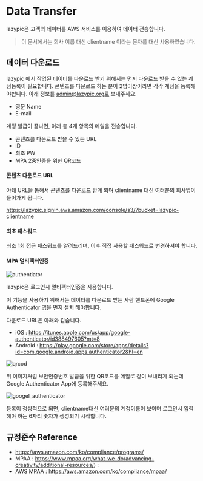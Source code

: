 # Data Transfer
lazypic은 고객의 데이터를 AWS 서비스를 이용하여 데이터 전송합니다.

> 이 문서에서는 회사 이름 대신 clientname 이라는 문자를 대신 사용하였습니다.

## 데이터 다운로드

lazypic 에서 작업된 데이터를 다운로드 받기 위해서는 먼저 다운로드 받을 수 있는 계정등록이 필요합니다.
콘텐츠를 다운로드 하는 분이 2명이상이라면 각각 계정을 등록해야합니다.
아래 정보를 admin@lazypic.org로 보내주세요.
- 영문 Name
- E-mail

계정 발급이 끝나면, 아래 총 4개 항목의 메일을 전송합니다.
- 콘텐츠를 다운로드 받을 수 있는 URL
- ID
- 최초 PW
- MPA 2중인증을 위한 QR코드

#### 콘텐츠 다운로드 URL
아래 URL을 통해서 콘텐츠를 다운로드 받게 되며 clientname 대신 여러분의 회사명이 들어가게 됩니다.

https://lazypic.signin.aws.amazon.com/console/s3/?bucket=lazypic-clientname

#### 최초 패스워드
최초 1회 접근 패스워드를 알려드리며, 이후 직접 사용할 패스워드로 변경하셔야 합니다.

#### MPA 멀티팩터인증
![authentiator](https://lh3.googleusercontent.com/SClWEmbk7QxxuKiWshok2T45vAwEQYCduisnnGORqrha7KfpQsvFZa0xac_jyj_tE9Mn=w720-h310)

lazypic은 로그인시 멀티팩터인증을 사용합니다.

이 기능을 사용하기 위해서는 데이터를 다운로드 받는 사람 핸드폰에 Google Authenticator 앱을 먼저 설치 해야합니다.

다운로드 URL은 아래와 같습니다.

- iOS : https://itunes.apple.com/us/app/google-authenticator/id388497605?mt=8
- Android : https://play.google.com/store/apps/details?id=com.google.android.apps.authenticator2&hl=en

![qrcod](https://m.media-amazon.com/images/G/01/DeveloperBlogs/AmazonDeveloperBlogs/legacy/6a0148c71fb71b970c014e6015c37a970c-800wi._CB520194804_.png)

위 이미지처럼 보안인증번호 발급을 위한 QR코드를 메일로 같이 보내리게 되는데 Google Authenticator App에 등록해주세요.

![googel_authenticator](https://user-images.githubusercontent.com/1149996/48599454-13764e80-e9ab-11e8-91cd-1ea993bb4475.png)

등록이 정상적으로 되면, clientname대신 여러분의 계정이름이 보이며 로그인시 입력해야 하는 6자리 숫자가 생성되기 시작합니다.



## 규정준수 Reference
- https://aws.amazon.com/ko/compliance/programs/
- MPAA : https://www.mpaa.org/what-we-do/advancing-creativity/additional-resources/) : 
- AWS MPAA : https://aws.amazon.com/ko/compliance/mpaa/ 
